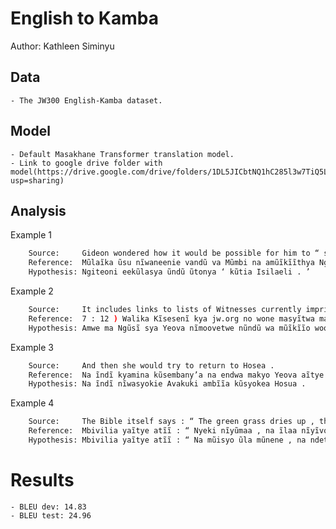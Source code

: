 # English to Kamba

Author: Kathleen Siminyu

## Data

	- The JW300 English-Kamba dataset.

## Model

	- Default Masakhane Transformer translation model.
	- Link to google drive folder with model(https://drive.google.com/drive/folders/1DL5JICbtNQ1hC285l3w7TiQ5LufryVw2?usp=sharing)

## Analysis

Example 1
```sh
	Source:     Gideon wondered how it would be possible for him to “ save Israel out of Midian’s hand . ”
 	Reference:  Mũlaĩka ũsu nĩwaneenie vandũ va Mũmbi na amũĩkĩĩthya Ngiteoni kana Yeova aĩ vamwe nake .
 	Hypothesis: Ngiteoni eekũlasya ũndũ ũtonya ‘ kũtia Isilaeli . ’
```

Example 2
```sh
	Source:     It includes links to lists of Witnesses currently imprisoned for their faith .
 	Reference:  7 : 12 ) Walika Kĩsesenĩ kya jw.org no wone masyĩtwa ma Ngũsĩ ila syovetwe .
 	Hypothesis: Amwe ma Ngũsĩ sya Yeova nĩmoovetwe nũndũ wa mũĩkĩĩo woo .
```

Example 3
```sh
	Source:     And then she would try to return to Hosea .
 	Reference:  Na ĩndĩ kyamina kũsembany’a na endwa makyo Yeova aĩtye kĩkatata kũmũsyokea Osea .
 	Hypothesis: Na ĩndĩ nĩwasyokie Avakuki ambĩĩa kũsyokea Hosua .
```

Example 4
```sh
	Source:     The Bible itself says : “ The green grass dries up , the blossom withers , but the word of our God endures forever . ” ​ — Isaiah 40 : 8 .
 	Reference:  Mbivilia yaĩtye atĩĩ : “ Nyeki nĩyũmaa , na ĩlaa nĩyĩvovaa ; ĩndĩ ndeto ya Ngai waitũ ĩkekala tene na tene . ” — Isaia 40 : 8 .
 	Hypothesis: Mbivilia yaĩtye atĩĩ : “ Na mũisyo ũla mũnene , na ndeto ya Ngai , ĩndĩ ndeto ya Ngai yĩkalĩte tene na tene . ” — Isaia 40 : 8 .

```
# Results
	- BLEU dev: 14.83
	- BLEU test: 24.96


